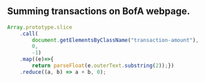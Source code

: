
## Summing transactions on BofA webpage.

```javascript
Array.prototype.slice
    .call(
        document.getElementsByClassName("transaction-amount"),
        0, 
        -1)
    .map((e)=>{
        return parseFloat(e.outerText.substring(2));})
    .reduce((a, b) => a + b, 0);
```
